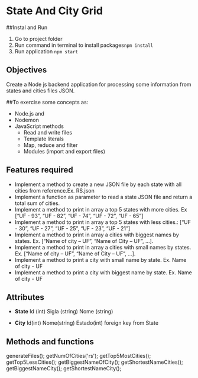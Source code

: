 # State And City Grid

##Instal and Run
1. Go to project folder
2. Run command in terminal to install packages`npm install`
3. Run application `npm start`

## Objectives
Create a Node js backend application for processing some information from states and cities files JSON.

##To exercise some concepts as:
* Node.js and
* Nodemon
* JavaScript methods
  * Read and write files
  * Template literals
  * Map, reduce and filter
  * Modules (import and export files)

## Features required
* Implement a method to create a new JSON file by each state with all cities from reference.Ex. RS.json
* Implement a function as parameter to read a state JSON file and return a total sum of cities.
* Implement a method to print in array a top 5 states with more cities. Ex [“UF - 93”, “UF - 82”, “UF - 74”, “UF - 72”, “UF - 65”]
* Implement a method to print in array a top 5 states with less cities.: [“UF - 30”, “UF - 27”, “UF - 25”, “UF - 23”, “UF - 21”]
* Implement a method to print in array a cities with biggest names by states. Ex. [“Name of city – UF”, “Name of City – UF”, ...].
* Implement a method to print in array a cities with small names by states. Ex. [“Name of city – UF”, “Name of City – UF”, ...].
* Implement a method to print a city with small name by state. Ex. Name of city - UF
* Implement a method to print a city with biggest name by state. Ex. Name of city - UF

## Attributes

* **State**
Id (int)
Sigla (string)
Nome (string)

* **City**
Id(int)
Nome(string)
Estado(int) foreign key from State

## Methods and functions

generateFiles();
getNumOfCities('rs');
getTop5MostCities();
getTop5LessCities();
getBiggestNameOfCity();
getShortestNameCities();
getBiggestNameCity();
getShortestNameCity();

